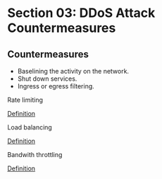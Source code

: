 # Section 03: DDoS Attack Countermeasures

## Countermeasures
- Baselining the activity on the network.
- Shut down services.
- Ingress or egress filtering.

Rate limiting

[Definition](../definitions/definitions_R.md#rate-limiting)

Load balancing

[Definition](../definitions/definitions_L.md#load-balancing)

Bandwith throttling

[Definition](../definitions/definitions_B.md#bandwith-throttling)
